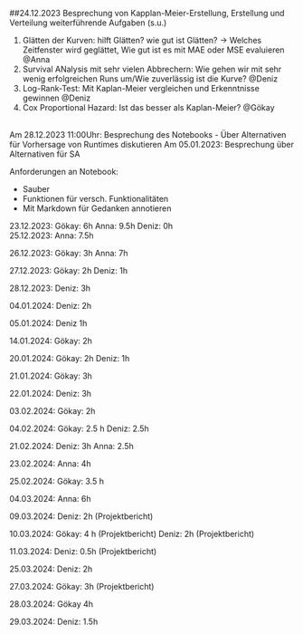 ##24.12.2023
Besprechung von Kapplan-Meier-Erstellung, Erstellung und Verteilung weiterführende Aufgaben (s.u.)<br>
1. Glätten der Kurven: hilft Glätten? wie gut ist Glätten? -> Welches Zeitfenster wird geglättet, Wie gut ist es mit MAE oder MSE evaluieren @Anna
2. Survival ANalysis mit sehr vielen Abbrechern: Wie gehen wir mit sehr wenig erfolgreichen Runs um/Wie zuverlässig ist die Kurve? @Deniz
3. Log-Rank-Test: Mit Kaplan-Meier vergleichen und Erkenntnisse gewinnen @Deniz
4. Cox Proportional Hazard: Ist das besser als Kaplan-Meier? @Gökay
<br>
Am 28.12.2023 11:00Uhr: Besprechung des Notebooks
- Über Alternativen für Vorhersage von Runtimes diskutieren
Am 05.01.2023: Besprechung über Alternativen für SA


Anforderungen an Notebook:
- Sauber
- Funktionen für versch. Funktionalitäten
- Mit Markdown für Gedanken annotieren
   
23.12.2023:
Gökay: 6h
Anna: 9.5h
Deniz: 0h
<br>
25.12.2023:
Anna: 7.5h

26.12.2023:
Gökay: 3h
Anna: 7h

27.12.2023:
Gökay: 2h
Deniz: 1h

28.12.2023:
Deniz: 3h

04.01.2024:
Deniz: 2h

05.01.2024:
Deniz 1h

14.01.2024:
Gökay: 2h

20.01.2024:
Gökay: 2h
Deniz: 1h

21.01.2024:
Gökay: 3h

22.01.2024:
Deniz: 3h

03.02.2024:
Gökay: 2h

04.02.2024:
Gökay: 2.5 h
Deniz: 2.5h

21.02.2024:
Deniz: 3h
Anna: 2.5h

23.02.2024:
Anna: 4h

25.02.2024:
Gökay: 3.5 h

04.03.2024:
Anna: 6h

09.03.2024:
Deniz: 2h (Projektbericht)

10.03.2024:
Gökay: 4 h (Projektbericht)
Deniz: 2h (Projektbericht)

11.03.2024:
Deniz: 0.5h (Projektbericht)

25.03.2024:
Deniz: 2h

27.03.2024:
Gökay: 3h (Projektbericht)

28.03.2024:
Gökay 4h

29.03.2024:
Deniz: 1.5h










